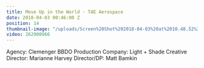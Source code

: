 ```yaml
---
title: Move Up in the World - TAE Aerospace
date: 2018-04-03 00:46:00 Z
position: 14
thumbnail-image: "/uploads/Screen%20Shot%202018-04-03%20at%2010.48.52%20am.png"
video: 262900966
---
```


Agency: Clemenger BBDO
Production Company: Light + Shade
Creative Director: Marianne Harvey
Director/DP: Matt Bamkin 